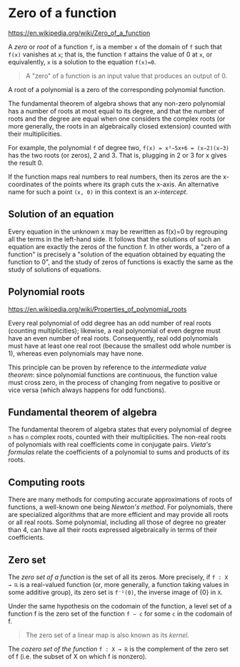 # Zero of a function

https://en.wikipedia.org/wiki/Zero_of_a_function

A *zero* or *root* of a function `f`, is a member `x` of the domain of `f` such that `f(x)` vanishes at `x`; that is, the function `f` attains the value of 0 at `x`, or equivalently, `x` is a solution to the equation `f(x)=0`.

>A "zero" of a function is an input value that produces an output of 0.

A root of a polynomial is a zero of the corresponding polynomial function.

The fundamental theorem of algebra shows that any non-zero polynomial has a number of roots at most equal to its degree, and that the number of roots and the degree are equal when one considers the complex roots (or more generally, the roots in an algebraically closed extension) counted with their multiplicities.

For example, the polynomial `f` of degree two, `f(x) = x²−5x+6 = (x−2)(x−3)` has the two roots (or zeros), 2 and 3. That is, plugging in 2 or 3 for x gives the result 0.

If the function maps real numbers to real numbers, then its zeros are the x-coordinates of the points where its graph cuts the x-axis. An alternative name for such a point `(x, 0)` in this context is an *x-intercept*.

## Solution of an equation

Every equation in the unknown x may be rewritten as f(x)=0 by regrouping all the terms in the left-hand side. It follows that the solutions of such an equation are exactly the zeros of the function f. In other words, a "zero of a function" is precisely a "solution of the equation obtained by equating the function to 0", and the study of zeros of functions is exactly the same as the study of solutions of equations.

## Polynomial roots

https://en.wikipedia.org/wiki/Properties_of_polynomial_roots

Every real polynomial of odd degree has an odd number of real roots (counting multiplicities); likewise, a real polynomial of even degree must have an even number of real roots. Consequently, real odd polynomials must have at least one real root (because the smallest odd whole number is 1), whereas even polynomials may have none.

This principle can be proven by reference to the *intermediate value theorem*: since polynomial functions are continuous, the function value must cross zero, in the process of changing from negative to positive or vice versa (which always happens for odd functions).

## Fundamental theorem of algebra

The fundamental theorem of algebra states that every polynomial of degree `n` has `n` complex roots, counted with their multiplicities. The non-real roots of polynomials with real coefficients come in conjugate pairs. *Vieta's formulas* relate the coefficients of a polynomial to sums and products of its roots.

## Computing roots

There are many methods for computing accurate approximations of roots of functions, a well-known one being *Newton's method*. For polynomials, there are specialized algorithms that are more efficient and may provide all roots or all real roots. Some polynomial, including all those of degree no greater than 4, can have all their roots expressed algebraically in terms of their coefficients.

## Zero set

The *zero set of a function* is the set of all its zeros. 
More precisely, if `f : X → ℝ` is a real-valued function (or, more generally, a function taking values in some additive group), its zero set is `f⁻¹(0)`, the inverse image of {0} in `X`.

Under the same hypothesis on the codomain of the function, a level set of a function f is the zero set of the function `f − c` for some `c` in the codomain of f.

>The zero set of a linear map is also known as its *kernel*.

The *cozero set of the function* `f : X → ℝ` is the complement of the zero set of f (i.e. the subset of X on which f is nonzero).
